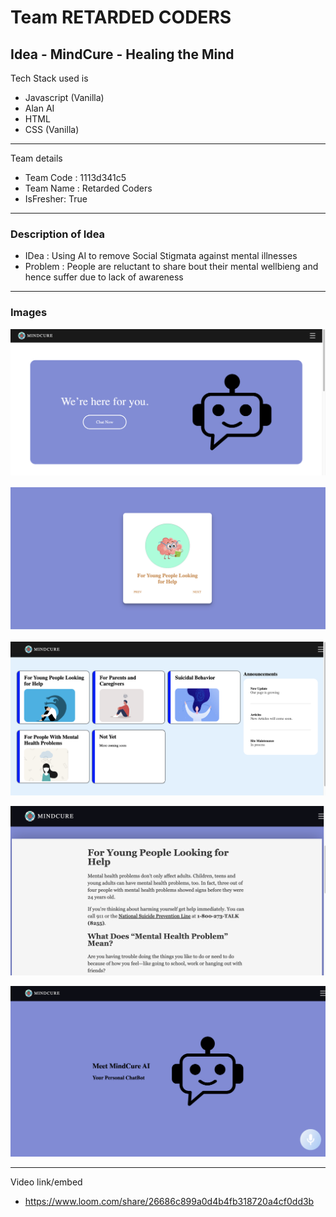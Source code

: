 # Team RETARDED CODERS
## Idea - MindCure - Healing the Mind

Tech Stack used is 
- Javascript (Vanilla)
- Alan AI
- HTML
- CSS (Vanilla)

---
 Team details
- Team Code : 1113d341c5
- Team Name : Retarded Coders
- IsFresher: True

---
### Description of Idea

- IDea : Using AI to remove Social Stigmata against mental illnesses
- Problem : People are reluctant to share bout their mental wellbieng and hence suffer due to lack of awareness


---
### Images

![image](https://github.com/Tota-Ota/Mind_Cure/blob/main/resources/Screenshot_2022-02-27_at_10.37.51_PM.png)

![image](https://github.com/Tota-Ota/Mind_Cure/blob/main/resources/Screenshot_2022-02-27_at_10.38.07_PM.png)

![image](https://github.com/Tota-Ota/Mind_Cure/blob/main/resources/Screenshot_2022-02-27_at_10.38.20_PM.png)

![image](https://github.com/Tota-Ota/Mind_Cure/blob/main/resources/Screenshot_2022-02-27_at_10.38.53_PM.jpg)

![image](https://github.com/Tota-Ota/Mind_Cure/blob/main/resources/Screenshot_2022-02-27_at_10.39.08_PM.png)

---
Video link/embed


- https://www.loom.com/share/26686c899a0d4b4fb318720a4cf0dd3b
